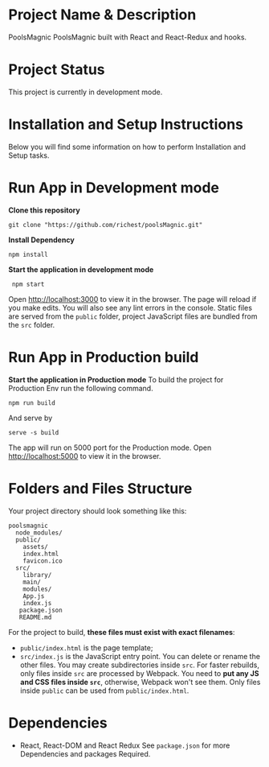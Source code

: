 # Project Name & Description
PoolsMagnic
PoolsMagnic built with React and React-Redux and hooks.
# Project Status
This project is currently in development mode.
# Installation and Setup Instructions
Below you will find some information on how to perform Installation and Setup tasks.
# Run App in Development mode
**Clone this repository**
```
git clone "https://github.com/richest/poolsMagnic.git"
```
**Install Dependency**
```
npm install
```
**Start the application in development mode**
```
 npm start
```
Open [http://localhost:3000](http://localhost:3000) to view it in the browser.
The page will reload if you make edits.
You will also see any lint errors in the console.
Static files are served from the `public` folder, project JavaScript files are bundled from the `src` folder.
# Run App in Production build
**Start the application in Production mode**
 To build the project for Production Env run the following command.
```
npm run build
```
And serve by
```
serve -s build
```
The app will run on 5000 port for the Production mode.
Open [http://localhost:5000](http://localhost:5000) to view it in the browser.
# Folders and Files Structure
Your project directory should look something like this:
```
poolsmagnic
  node_modules/
  public/
    assets/
    index.html
    favicon.ico
  src/
    library/
    main/
    modules/
    App.js
    index.js
   package.json
   README.md
```
For the project to build, **these files must exist with exact filenames**:
* `public/index.html` is the page template;
* `src/index.js` is the JavaScript entry point.
You can delete or rename the other files.
You may create subdirectories inside `src`. For faster rebuilds, only files inside `src` are processed by Webpack.
You need to **put any JS and CSS files inside `src`**, otherwise, Webpack won't see them.
Only files inside `public` can be used from `public/index.html`.
# Dependencies
* React, React-DOM and React Redux
 See `package.json` for more Dependencies and packages Required.
